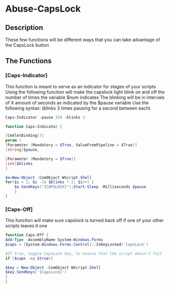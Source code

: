 # Abuse-CapsLock

## Description

These few functions will be different ways that you can take advantage of the CapsLock button 

## The Functions

### [Caps-Indicator] 

This function is meant to serve as an indicator for stages of your scripts 
Using the following function will make the capslock light blink on and off the number of times the variable $num indicates
The blinking will be in intervals of X amount of seconds as indicated by the $pause variable 
Use the following syntax:
(blinks 3 times pausing for a second between each) 

```PowerShell
Caps-Indicator -pause 250 -blinks 3
```

```PowerShell
function Caps-Indicator {

[CmdletBinding()]
param (	
[Parameter (Mandatory = $True, ValueFromPipeline = $True)]
[string]$pause,

[Parameter (Mandatory = $True)]
[int]$blinks
)

$o=New-Object -ComObject WScript.Shell
for($i = 1; $i -le $blinks * 2; $i++) {
    $o.SendKeys("{CAPSLOCK}");Start-Sleep -Milliseconds $pause
    }
}
```

### [Caps-Off] 

This function will make sure capslock is turned back off if one of your other scripts leaves it one

```PowerShell
function Caps-Off {
Add-Type -AssemblyName System.Windows.Forms
$caps = [System.Windows.Forms.Control]::IsKeyLocked('CapsLock')

#If true, toggle CapsLock key, to ensure that the script doesn't fail
if ($caps -eq $true){

$key = New-Object -ComObject WScript.Shell
$key.SendKeys('{CapsLock}')
}
}
```

